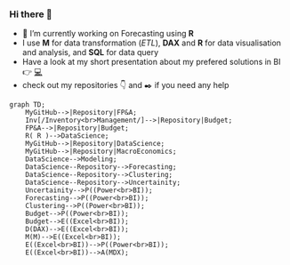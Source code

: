 ### Hi there 👋


- 🔭 I’m currently working on Forecasting using **R**
- I use **M** for data transformation (_ETL_), **DAX** and **R** for data visualisation and analysis, and **SQL** for data query
- Have a look at my short presentation about my prefered solutions in BI 👉 [:computer:](https://md3629.github.io/)
- check out my repositories :point_down: and :black_nib: if you need any help

```mermaid
graph TD;
    MyGitHub-->|Repository|FP&A;
    Inv[/Inventory<br>Management/]-->|Repository|Budget;
    FP&A-->|Repository|Budget;
    R( R )-->DataScience;
    MyGitHub-->|Repository|DataScience;
    MyGitHub-->|Repository|MacroEconomics;
    DataScience-->Modeling;
    DataScience--Repository-->Forecasting;
    DataScience--Repository-->Clustering;
    DataScience--Repository-->Uncertainity;
    Uncertainity-->P((Power<br>BI));
    Forecasting-->P((Power<br>BI));
    Clustering-->P((Power<br>BI));
    Budget-->P((Power<br>BI));
    Budget-->E((Excel<br>BI));
    D(DAX)-->E((Excel<br>BI));
    M(M)-->E((Excel<br>BI));
    E((Excel<br>BI))-->P((Power<br>BI));
    E((Excel<br>BI))-->A(MDX);
```
